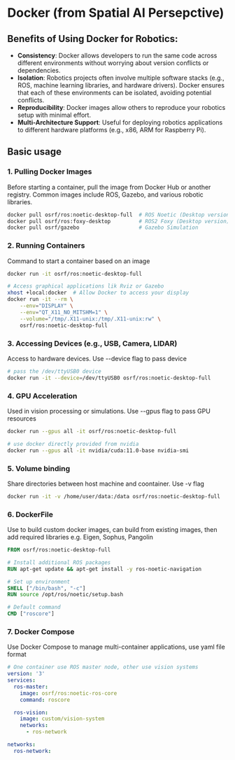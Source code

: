 # Docker (from Spatial AI Persepctive)

## Benefits of Using Docker for Robotics:
- **Consistency**: Docker allows developers to run the same code across different environments without worrying about version conflicts or dependencies.
- **Isolation**: Robotics projects often involve multiple software stacks (e.g., ROS, machine learning libraries, and hardware drivers). Docker ensures that each of these environments can be isolated, avoiding potential conflicts.
- **Reproducibility**: Docker images allow others to reproduce your robotics setup with minimal effort.
- **Multi-Architecture Support**: Useful for deploying robotics applications to different hardware platforms (e.g., x86, ARM for Raspberry Pi).

## Basic usage

### 1. **Pulling Docker Images**

Before starting a container, pull the image from Docker Hub or another registry. Common images include ROS, Gazebo, and various robotic libraries.

```bash
docker pull osrf/ros:noetic-desktop-full  # ROS Noetic (Desktop version)
docker pull osrf/ros:foxy-desktop         # ROS2 Foxy (Desktop version)
docker pull osrf/gazebo                   # Gazebo Simulation
```

### 2. **Running Containers**

Command to start a container based on an image

```bash
docker run -it osrf/ros:noetic-desktop-full

# Access graphical applications lik Rviz or Gazebo
xhost +local:docker  # Allow Docker to access your display
docker run -it --rm \
    --env="DISPLAY" \
    --env="QT_X11_NO_MITSHM=1" \
    --volume="/tmp/.X11-unix:/tmp/.X11-unix:rw" \
    osrf/ros:noetic-desktop-full
```

### 3. **Accessing Devices (e.g., USB, Camera, LIDAR)**

Access to hardware devices. Use --device flag to pass device

```bash
# pass the /dev/ttyUSB0 device
docker run -it --device=/dev/ttyUSB0 osrf/ros:noetic-desktop-full
```

### 4. **GPU Acceleration**

Used in vision processing or simulations. Use --gpus flag to pass GPU resources

```bash
docker run --gpus all -it osrf/ros:noetic-desktop-full

# use docker directly provided from nvidia
docker run --gpus all -it nvidia/cuda:11.0-base nvidia-smi
```

### 5. **Volume binding**

Share directories between host machine and coontainer. Use -v flag

```bash
docker run -it -v /home/user/data:/data osrf/ros:noetic-desktop-full
```

### 6. **DockerFile**

Use to build custom docker images, can build from existing images, then add required libraries e.g. Eigen, Sophus, Pangolin

```Dockerfile
FROM osrf/ros:noetic-desktop-full

# Install additional ROS packages
RUN apt-get update && apt-get install -y ros-noetic-navigation

# Set up environment
SHELL ["/bin/bash", "-c"]
RUN source /opt/ros/noetic/setup.bash

# Default command
CMD ["roscore"]
```

### 7. **Docker Compose**

Use Docker Compose to manage multi-container applications, use yaml file format

```yaml
# One container use ROS master node, other use vision systems
version: '3'
services:
  ros-master:
    image: osrf/ros:noetic-ros-core
    command: roscore

  ros-vision:
    image: custom/vision-system
    networks:
      - ros-network

networks:
  ros-network:
```